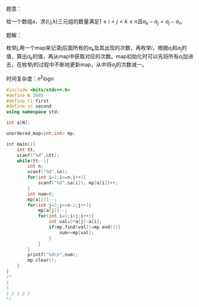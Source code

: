 题意：

给一个数组a，求(i,j,k)三元组的数量满足$1\leq i<j<k\leq n$且$a_k-a_j = a_j-a_i$。

题解：

枚举$j$,用一个map来记录j后面所有的$a_k$及其出现的次数，再枚举$i$，根据$a_i$和$a_j$的值，算出$a_k$的值，再从map中获取对应的次数。map初始化时可以先将所有$a_i$加进去，在枚举$j$的过程中不断地更新map，从中将$a_j$的次数减一。

时间复杂度：$n^2logn$

```c++
#include <bits/stdc++.h>
#define N 2005
#define fi first
#define sc second
using namespace std;

int a[N];

unordered_map<int,int> mp;

int main(){
    int tt;
    scanf("%d",&tt);
    while(tt--){
        int n;
        scanf("%d",&n);
        for(int i=1;i<=n;i++){
            scanf("%d",&a[i]); mp[a[i]]++;
        }
        int num=0;
        mp[a[1]]--;
        for(int j=2;j<=n-1;j++){
            mp[a[j]]--;
            for(int i=1;i<j;i++){
                int val=2*a[j]-a[i];
                if(mp.find(val)!=mp.end()){
                    num+=mp[val];
                }
            }
        }
        printf("%d\n",num);
        mp.clear();
    }
}
/*
1
5
1 2 1 2 1
*/

```

